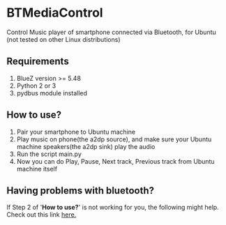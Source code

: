 # BTMediaControl
Control Music player of smartphone connected via Bluetooth, for Ubuntu (not tested on other Linux distributions)

## Requirements
1. BlueZ version >= 5.48
2. Python 2 or 3
3. pydbus module installed

## How to use?
1. Pair your smartphone to Ubuntu machine
2. Play music on phone(the a2dp source), and make sure your Ubuntu machine speakers(the a2dp sink) play the audio
3. Run the script main.py
4. Now you can do Play, Pause, Next track, Previous track from Ubuntu machine itself

## Having problems with bluetooth?
If Step 2 of '<b>How to use?</b>' is not working for you, the following might help. Check out this link
<a href=https://askubuntu.com/a/109533/849242> here. </a>
